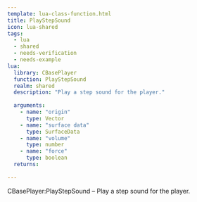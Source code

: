 ```yaml
---
template: lua-class-function.html
title: PlayStepSound
icon: lua-shared
tags:
  - lua
  - shared
  - needs-verification
  - needs-example
lua:
  library: CBasePlayer
  function: PlayStepSound
  realm: shared
  description: "Play a step sound for the player."
  
  arguments:
    - name: "origin"
      type: Vector
    - name: "surface data"
      type: SurfaceData
    - name: "volume"
      type: number
    - name: "force"
      type: boolean
  returns:
    
---
```


<div class="lua__search__keywords">
CBasePlayer:PlayStepSound &#x2013; Play a step sound for the player.
</div>
